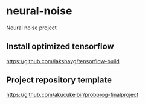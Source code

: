 # neural-noise

Neural noise project

## Install optimized tensorflow

https://github.com/lakshayg/tensorflow-build

## Project repository template

https://github.com/akucukelbir/probprog-finalproject